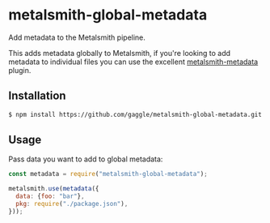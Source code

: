 # metalsmith-global-metadata
Add metadata to the Metalsmith pipeline.

This adds metadata globally to Metalsmith, 
if you're looking to add metadata to individual files 
you can use the excellent [metalsmith-metadata] plugin.

## Installation
```sh
$ npm install https://github.com/gaggle/metalsmith-global-metadata.git
```

## Usage
Pass data you want to add to global metadata:
```js
const metadata = require("metalsmith-global-metadata");

metalsmith.use(metadata({
  data: {foo: "bar"},
  pkg: require("./package.json"),
}));
```

[metalsmith-metadata]: https://www.npmjs.com/package/metalsmith-metadata
